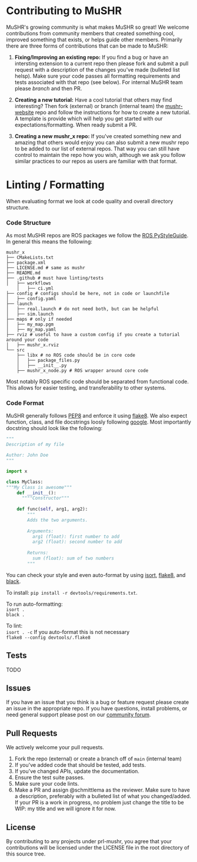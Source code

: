 # Contributing to MuSHR
MuSHR's growing community is what makes MuSHR so great! We welcome contributions from community members that created something cool, improved something that exists, or helps guide other members.
Primarily there are three forms of contributions that can be made to MuSHR:

1. **Fixing/Improving an existing repo:** If you find a bug or have an intersting extension to a current repo then please fork and submit a pull request with a description of the changes you've made (bulleted list helsp). Make sure your code passes all formatting requirements and tests associated with that repo (see below).
For internal MuSHR team please *branch* and then PR.

2. **Creating a new tutorial:** Have a cool tutorial that others may find interesting? Then fork (external) or branch (internal team) the [mushr-website](https://github.com/prl-mushr/mushr-website) repo and follow the instructions for how to create a new tutorial. A template is provide which will help you get started with our expectations/formatting. When ready submit a PR.

3. **Creating a new mushr_x repo:** If you've created something new and amazing that others would enjoy you can also submit a new mushr repo to be added to our list of external repos. That way you can still have control to maintain the repo how you wish, although we ask you follow similar practices to our repos as users are familiar with that format.

# Linting / Formatting
When evaluating format we look at code quality and overall directory structure. 
 
### Code Structure
As most MuSHR repos are ROS packages we follow the [ROS PyStyleGuide](http://wiki.ros.org/PyStyleGuide). In general this means the following:
```
mushr_x
├── CMakeLists.txt
├── package.xml
├── LICENSE.md # same as mushr
├── README.md
├── .github # must have linting/tests
│   ├── workflows
    │   ├── ci.yml
├── config # configs should be here, not in code or launchfile
│   ├── config.yaml
├── launch
│   ├── real.launch # do not need both, but can be helpful
│   ├── sim.launch
├── maps # only if needed
│   ├── my_map.pgm
│   ├── my_map.yaml
├── rviz # useful to have a custom config if you create a tutorial around your code
│   ├── mushr_x.rviz
└── src
    ├── libx # no ROS code should be in core code
    │   ├── package_files.py
    │   ├── __init__.py
    ├── mushr_x_node.py # ROS wrapper around core code
```
Most notably ROS specific code should be separated from functional code. This allows for easier testing, and transferability to other systems.

### Code Format
MuSHR generally follows [PEP8](https://www.python.org/dev/peps/pep-0008/) and enforce it using [flake8](https://flake8.pycqa.org/en/latest/). We also expect function, class, and file docstrings loosly following [google](https://google.github.io/styleguide/pyguide.html). Most importantly docstring should look like the following:
```python
"""
Description of my file

Author: John Doe
"""

import x

class MyClass:
"""My Class is awesome"""
    def __init__():
      """"Constructor"""
    
    def func(self, arg1, arg2):
        """
        Adds the two arguments.
        
        Arguments:
          arg1 (float): first number to add
          arg2 (float): second number to add
        
        Returns:
          sum (float): sum of two numbers
        """
```
You can check your style and even auto-format by using [isort](https://pypi.org/project/isort/), [flake8](https://pypi.org/project/flake8/), and [black](https://pypi.org/project/black/).   

To install: `pip install -r devtools/requirements.txt`.  

To run auto-formatting:  
`isort .`  
`black .`  

To lint:  
`isort . -c` If you auto-format this is not necessary  
`flake8 --config devtools/.flake8`  

## Tests
TODO

## Issues
If you have an issue that you think is a bug or feature request please create an issue in the appropriate repo. If you have questions, install problems, or need general support please post on our [community forum](https://github.com/prl-mushr/mushr/discussions).

## Pull Requests
We actively welcome your pull requests.

1. Fork the repo (external) or create a branch off of `main` (internal team)
2. If you've added code that should be tested, add tests.
3. If you've changed APIs, update the documentation.
4. Ensure the test suite passes.
5. Make sure your code lints.
6. Make a PR and assign @schmittlema as the reviewer. Make sure to have a description, preferably with a bulleted list of what you changed/added. If your PR is a work in progress, no problem just change the title to be WIP: my title and we will ignore it for now.

## License
By contributing to any projects under prl-mushr, you agree that your contributions will be licensed under the LICENSE file in the root directory of this source tree.

